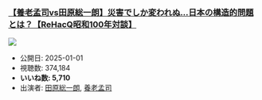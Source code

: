 ### [【養老孟司vs田原総一朗】災害でしか変われぬ…日本の構造的問題とは？【ReHacQ昭和100年対談】](https://www.youtube.com/watch?v=zhJYomXARsU)
[![](https://img.youtube.com/vi/zhJYomXARsU/sddefault.jpg)](https://www.youtube.com/watch?v=zhJYomXARsU)
-   公開日: 2025-01-01
-   視聴数: 374,184
-   **いいね数: 5,710**
-   出演者: [田原総一朗](/rehacq_fan/people/田原総一朗 "wikilink"), [養老孟司](/rehacq_fan/people/養老孟司 "wikilink")
